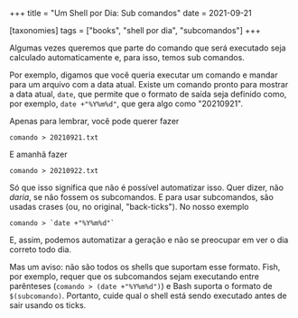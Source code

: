 +++
title = "Um Shell por Dia: Sub comandos"
date = 2021-09-21

[taxonomies]
tags = ["books", "shell por dia", "subcomandos"]
+++

Algumas vezes queremos que parte do comando que será executado seja calculado
automaticamente e, para isso, temos sub comandos.

Por exemplo, digamos que você queria executar um comando e mandar para um
arquivo com a data atual. Existe um comando pronto para mostrar a data atual,
`date`, que permite que o formato de saída seja definido como, por exemplo,
`date +"%Y%m%d"`, que gera algo como "20210921".

Apenas para lembrar, você pode querer fazer

```
comando > 20210921.txt
```

E amanhã fazer

```
comando > 20210922.txt
```

Só que isso significa que não é possível automatizar isso. Quer dizer, não
*daria*, se não fossem os subcomandos. E para usar subcomandos, são usadas
crases (ou, no original, "back-ticks"). No nosso exemplo

```
comando > `date +"%Y%m%d"`
```

E, assim, podemos automatizar a geração e não se preocupar em ver o dia correto
todo dia.

Mas um aviso: não são todos os shells que suportam esse formato. Fish, por
exemplo, requer que os subcomandos sejam executando entre parênteses (`comando >
(date +"%Y%m%d")`) e Bash suporta o formato de `$(subcomando)`. Portanto, cuide
qual o shell está sendo executado antes de sair usando os ticks.
